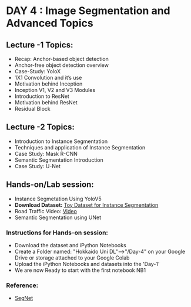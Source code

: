 
# DAY 4 : Image Segmentation and Advanced Topics

## Lecture -1 Topics: 
* Recap: Anchor-based object detection
* Anchor-free object detection overview
* Case-Study: YoloX
* 1X1 Convolution and it’s use
* Motivation behind Inception
* Inception V1, V2 and V3 Modules
* Introduction to ResNet
* Motivation behind ResNet
* Residual Block

## Lecture -2 Topics:
* Introduction to Instance Segmentation
* Techniques and application of Instance Segmentation
* Case Study: Mask R-CNN 
* Semantic Segmentation Introduction
* Case Study: U-Net

## Hands-on/Lab session:
* Instance Segmetation Using YoloV5
* **Download Dataset:** [Toy Dataset for Instance Segmentation](https://drive.google.com/file/d/1mIT6tD-4RWVmnmAIpJF4XK4zn-JA9jUD/view?usp=sharing)
* Road Traffic Video: [Video](https://drive.google.com/file/d/1EtDdSBJHeTMnOkHDKtBcd9N1OOT6UseT/view?usp=sharing)
* Semantic Segmentation using UNet

### Instructions for Hands-on session:
* Download the dataset and iPython Notebooks
* Create a Folder named: "Hokkaido Uni DL"-->"/Day-4" on your Google Drive or storage attached to your Google Colab
* Upload the iPython Notebooks and datasets into the 'Day-1'
* We are now Ready to start with the first notebook NB1

### Reference:
* [SegNet](https://arxiv.org/pdf/1511.00561)


